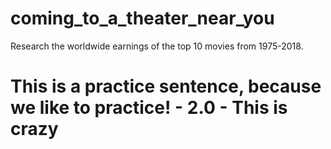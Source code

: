 # coming_to_a_theater_near_you
Research the worldwide earnings of the top 10 movies from 1975-2018. 

This is a practice sentence, because we like to practice! - 2.0 - This is crazy
=======

